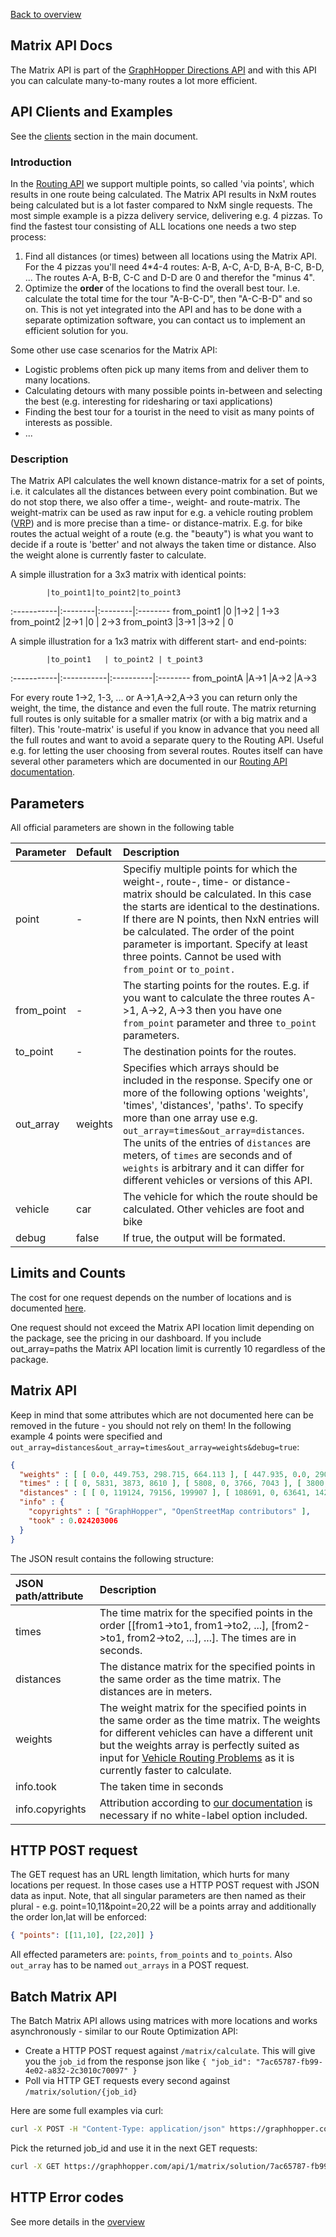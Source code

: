 [Back to overview](./README.md#matrix-api)

## Matrix API Docs

The Matrix API is part of the [GraphHopper Directions API](https://graphhopper.com/#directions-api) and with this API you can calculate many-to-many routes a lot more efficient.

## API Clients and Examples

See the [clients](./README.md) section in the main document.

### Introduction

In the [Routing API](docs-routing.md) we support multiple points, so called 'via points', which results in one route being calculated. The Matrix API results in NxM routes being calculated but is a lot faster compared to NxM single requests. The most simple example is a pizza delivery service, delivering e.g. 4 pizzas. To find the fastest tour consisting of ALL locations one needs a two step process:

 1. Find all distances (or times) between all locations using the Matrix API. For the 4 pizzas you'll need 4*4-4 routes: A-B, A-C, A-D, B-A, B-C, B-D, ... The routes A-A, B-B, C-C and D-D are 0 and therefor the "minus 4".
 2. Optimize the **order** of the locations to find the overall best tour. I.e. calculate the total time for the tour "A-B-C-D", then "A-C-B-D" and so on. This is not yet integrated into the API and has to be done with a separate optimization software, you can contact us to implement an efficient solution for you.

Some other use case scenarios for the Matrix API:

 * Logistic problems often pick up many items from and deliver them to many locations.
 * Calculating detours with many possible points in-between and selecting the best (e.g. interesting for ridesharing or taxi applications)
 * Finding the best tour for a tourist in the need to visit as many points of interests as possible.
 * ...

### Description

The Matrix API calculates the well known distance-matrix for a set of points, i.e. it calculates all the distances between every point combination. But we do not stop there, we also offer a time-, weight- and route-matrix. The weight-matrix can be used as raw input for e.g. a vehicle routing problem ([VRP](http://en.wikipedia.org/wiki/Vehicle_routing_problem)) and is more precise than a time- or distance-matrix. E.g. for bike routes the actual weight of a route (e.g. the "beauty") is what you want to decide if a route is 'better' and not always the taken time or distance. Also the weight alone is currently faster to calculate.

A simple illustration for a 3x3 matrix with identical points:

            |to_point1|to_point2|to_point3
:-----------|:--------|:--------|:--------
from_point1 |0        |1->2     | 1->3
from_point2 |2->1     |0        | 2->3
from_point3 |3->1     |3->2     | 0

A simple illustration for a 1x3 matrix with different start- and end-points:

            |to_point1   | to_point2 | t_point3
:-----------|:-----------|:----------|:--------
from_pointA |A->1        |A->2       |A->3


For every route 1->2, 1-3, ... or A->1,A->2,A->3 you can return only the weight, the time, the distance and even the full route. The matrix returning full routes is only suitable for a smaller matrix (or with a big matrix and a filter). This 'route-matrix' is useful if you know in advance that you need all the full routes and want to avoid a separate query to the Routing API. Useful e.g. for letting the user choosing from several routes. Routes itself can have several other parameters which are documented in our [Routing API documentation](https://github.com/graphhopper/web-api/blob/master/docs-routing.md).

## Parameters

All official parameters are shown in the following table

Parameter   | Default | Description
:-----------|:--------|:-----------
point       | -       | Specifiy multiple points for which the weight-, route-, time- or distance-matrix should be calculated. In this case the starts are identical to the destinations. If there are N points, then NxN entries will be calculated. The order of the point parameter is important. Specify at least three points. Cannot be used with `from_point` or `to_point.`
from_point  | -       | The starting points for the routes. E.g. if you want to calculate the three routes A->1, A->2, A->3 then you have one `from_point` parameter and three `to_point` parameters.
to_point    | -       | The destination points for the routes.
out_array   | weights   | Specifies which arrays should be included in the response. Specify one or more of the following options 'weights', 'times', 'distances', 'paths'. To specify more than one array use e.g. `out_array=times&out_array=distances`. The units of the entries of `distances` are meters, of `times` are seconds and of `weights` is arbitrary and it can differ for different vehicles or versions of this API.
vehicle     | car     | The vehicle for which the route should be calculated. Other vehicles are foot and bike
debug       | false   | If true, the output will be formated.

## Limits and Counts

The cost for one request depends on the number of locations and is documented [here](https://github.com/graphhopper/directions-api/blob/master/FAQ.md).

One request should not exceed the Matrix API location limit depending on the package, see the pricing in our dashboard. If you include out_array=paths the Matrix API location limit is currently 10 regardless of the package.

## Matrix API

Keep in mind that some attributes which are not documented here can be removed in the future - you should not rely on them! In the following example 4 points were specified and `out_array=distances&out_array=times&out_array=weights&debug=true`:

```json
{
  "weights" : [ [ 0.0, 449.753, 298.715, 664.113 ], [ 447.935, 0.0, 290.489, 543.242 ], [ 293.111, 283.954, 0.0, 452.725 ], [ 658.792, 537.769, 451.928, 0.0 ] ],
  "times" : [ [ 0, 5831, 3873, 8610 ], [ 5808, 0, 3766, 7043 ], [ 3800, 3681, 0, 5869 ], [ 8541, 6972, 5859, 0 ] ],
  "distances" : [ [ 0, 119124, 79156, 199907 ], [ 108691, 0, 63641, 142487 ], [ 79044, 71409, 0, 132215 ], [ 198852, 141322, 131953, 0 ] ],
  "info" : {
    "copyrights" : [ "GraphHopper", "OpenStreetMap contributors" ],
    "took" : 0.024203006
  }
}
```

The JSON result contains the following structure:

JSON path/attribute        | Description
:--------------------------|:------------
times                      | The time matrix for the specified points in the order [[from1->to1, from1->to2, ...], [from2->to1, from2->to2, ...], ...]. The times are in seconds.
distances                  | The distance matrix for the specified points in the same order as the time matrix. The distances are in meters.
weights                    | The weight matrix for the specified points in the same order as the time matrix. The weights for different vehicles can have a different unit but the weights array is perfectly suited as input for [Vehicle Routing Problems](http://en.wikipedia.org/wiki/Vehicle_routing_problem) as it is currently faster to calculate.
info.took                  | The taken time in seconds
info.copyrights            | Attribution according to [our documentation](https://github.com/graphhopper/web-api/#attribution) is necessary if no white-label option included.

## HTTP POST request

The GET request has an URL length limitation, which hurts for many locations per request. In those cases use a HTTP POST request with JSON data as input. Note, that all singular parameters are then named as their plural - e.g. point=10,11&point=20,22 will be a points array and additionally the order lon,lat will be enforced:
```json
{ "points": [[11,10], [22,20]] }
```

All effected parameters are: `points`, `from_points` and `to_points`. Also `out_array` has to be named `out_arrays` in a POST request.

## Batch Matrix API

The Batch Matrix API allows using matrices with more locations and works asynchronously - similar to our Route Optimization API:
 * Create a HTTP POST request against `/matrix/calculate`. This will give you the `job_id` from the response json like `{ "job_id": "7ac65787-fb99-4e02-a832-2c3010c70097" }`
 * Poll via HTTP GET requests every second against `/matrix/solution/{job_id}`

Here are some full examples via curl:
```bash
curl -X POST -H "Content-Type: application/json" https://graphhopper.com/api/1/matrix/calculate/?key={YOUR_KEY} -d '{ "points": ["49.653405,11.381836", "49.567978,11.645508"] }'
```

Pick the returned job_id and use it in the next GET requests:
```bash
curl -X GET https://graphhopper.com/api/1/matrix/solution/7ac65787-fb99-4e02-a832-2c3010c70097?key={YOUR_KEY}
```

## HTTP Error codes

See more details in the [overview](README.md#http-error-codes)

